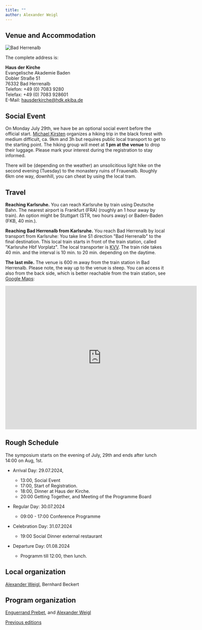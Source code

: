 ```yaml
---
title: ""
author: Alexander Weigl
---
```


## Venue and Accommodation

![Bad Herrenalb](https://www.schwarzwald-aktuell.eu/wp-content/uploads/2021/10/bad_herrenalb_bg-1024x518.jpg)

The complete address is:

**Haus der Kirche** <br>Evangelische Akademie Baden<br>Dobler Straße 51<br>76332 Bad Herrenalb<br>Telefon: +49 (0) 7083 9280<br>Telefax: +49 (0) 7083 928601<br>E-Mail: hausderkirche@hdk.ekiba.de

## Social Event

On Monday July 29th, we have be an optional social event before the official start. <a href="mailto:kirsten@kit.edu">Michael Kirsten</a> organizes a hiking trip in the black forest with medium difficult, ca. 9km and 3h but requires public local transport to get to the starting point. The hiking group will meet at **1 pm at the venue** to drop their luggage. Please mark your interest during the registration to stay informed.

There will be (depending on the weather) an unsolicitious light hike on the second evening (Tuesday) to the monastery ruins of Frauenalb. Roughly 6km one way, downhill, you can cheat by using the local tram.

## Travel

**Reaching Karlsruhe.**  You can reach Karlsruhe by train using Deutsche Bahn. The nearest airport is Frankfurt (FRA) (roughly an 1 hour away by train). An option might be Stuttgart (STR, two hours away) or Baden-Baden (FKB, 40 min.).

**Reaching Bad Herrenalb from Karlsruhe.** You reach Bad Herrenalb by local transport from Karlsruhe: You take line S1 direction "Bad Herrenalb" to the final destination. This local train starts in front of the train station, called "Karlsruhe Hbf Vorplatz".  The local transporter is <a href="https://kvv.de">KVV</a>. The train ride takes 40 min. and the interval is 10 min. to 20 min. depending on the daytime. 

**The last mile.** The venue is 600 m away from the train station in Bad Herrenalb. Please note, the way up to the venue is steep. You can access it also from the back side, which is better reachable from the train station, see
<a href="https://www.google.com/maps/dir/48.8020418,8.4393799/48.8008306,8.445338/@48.8014667,8.441004,18z/data=!3m1!4b1!4m2!4m1!3e2?entry=ttu">Google Maps</a>:

<iframe src="https://www.google.com/maps/embed?pb=!1m24!1m12!1m3!1d5256.518752866672!2d8.442114021256806!3d48.79602808872601!2m3!1f0!2f0!3f0!3m2!1i1024!2i768!4f13.1!4m9!3e2!4m3!3m2!1d48.8020418!2d8.4393799!4m3!3m2!1d48.8008306!2d8.445338!5e0!3m2!1sde!2sde!4v1719259733572!5m2!1sde!2sde" width="600" height="450" style="border:0;" allowfullscreen="" loading="lazy" referrerpolicy="no-referrer-when-downgrade"></iframe>

## Rough Schedule

The symposium starts on the evening of July, 29th and ends after lunch 14:00 on Aug, 1st.

* Arrival Day: 29.07.2024, 
  * 13:00, Social Event
  * 17:00, Start of Registration. 
  * 18:00, Dinner at Haus der Kirche.
  * 20:00 Getting Together, and Meeting of the Programme Board

* Regular Day: 30.07.2024
  * 09:00 - 17:00 Conference Programme

* Celebration Day: 31.07.2024
  * 19:00 Social Dinner external restaurant

* Departure Day: 01.08.2024
  * Programm till 12:00, then lunch.
  
  
## Local organization</h2>

<p><a href="https://formal.iti.kit.edu/~weigl">Alexander Weigl</a>, Bernhard Beckert</p>

## Program organization</h2>

<p><a href="mailto:enguerrand.prebet@kit.edu">Enguerrand Prebet</a>, and <a href="https://formal.iti.kit.edu/~weigl">Alexander Weigl</a></p>

<p><a href="https://www.key-project.org/key-symposium/">Previous editions</a></p>
